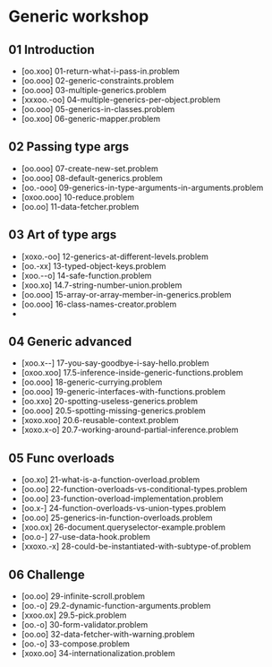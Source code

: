# Generic workshop

## 01 Introduction
- [oo.xoo] 01-return-what-i-pass-in.problem
- [oo.ooo] 02-generic-constraints.problem
- [oo.ooo] 03-multiple-generics.problem
- [xxxoo.-oo] 04-multiple-generics-per-object.problem
- [oo.ooo] 05-generics-in-classes.problem
- [oo.xoo] 06-generic-mapper.problem

## 02 Passing type args
- [oo.ooo] 07-create-new-set.problem
- [oo.ooo] 08-default-generics.problem
- [oo.-ooo] 09-generics-in-type-arguments-in-arguments.problem
- [oxoo.ooo] 10-reduce.problem
- [oo.oo] 11-data-fetcher.problem

## 03 Art of type args
- [xoxo.-oo] 12-generics-at-different-levels.problem
- [oo.-xx] 13-typed-object-keys.problem
- [xoo.--o] 14-safe-function.problem
- [xoo.xo] 14.7-string-number-union.problem
- [oo.ooo] 15-array-or-array-member-in-generics.problem
- [oo.ooo] 16-class-names-creator.problem
- 
## 04 Generic advanced
- [xoo.x--] 17-you-say-goodbye-i-say-hello.problem
- [oxoo.xoo] 17.5-inference-inside-generic-functions.problem
- [oo.ooo] 18-generic-currying.problem
- [oo.ooo] 19-generic-interfaces-with-functions.problem
- [oo.xxo] 20-spotting-useless-generics.problem
- [oo.ooo] 20.5-spotting-missing-generics.problem
- [xoxo.xoo] 20.6-reusable-context.problem
- [xoxo.x-o] 20.7-working-around-partial-inference.problem

## 05 Func overloads
- [oo.xo] 21-what-is-a-function-overload.problem
- [oo.oo] 22-function-overloads-vs-conditional-types.problem
- [oo.oo] 23-function-overload-implementation.problem
- [oo.x-] 24-function-overloads-vs-union-types.problem
- [oo.oo] 25-generics-in-function-overloads.problem
- [xoo.ox] 26-document.queryselector-example.problem
- [oo.o-] 27-use-data-hook.problem
- [xxoxo.-x] 28-could-be-instantiated-with-subtype-of.problem


## 06 Challenge
- [oo.oo] 29-infinite-scroll.problem
- [oo.-o] 29.2-dynamic-function-arguments.problem
- [xxoo.ox] 29.5-pick.problem
- [oo.-o] 30-form-validator.problem
- [oo.oo] 32-data-fetcher-with-warning.problem
- [oo.-o] 33-compose.problem
- [xoxo.oo] 34-internationalization.problem